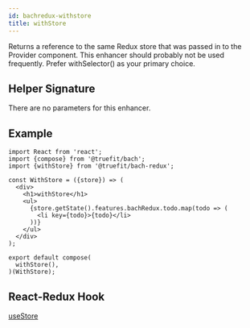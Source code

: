```yaml
---
id: bachredux-withstore
title: withStore
---
```


Returns a reference to the same Redux store that was passed in to the Provider component. This enhancer should probably not be used frequently. Prefer withSelector() as your primary choice.

## Helper Signature

There are no parameters for this enhancer.

## Example

```
import React from 'react';
import {compose} from '@truefit/bach';
import {withStore} from '@truefit/bach-redux';

const WithStore = ({store}) => (
  <div>
    <h1>withStore</h1>
    <ul>
      {store.getState().features.bachRedux.todo.map(todo => (
        <li key={todo}>{todo}</li>
      ))}
    </ul>
  </div>
);

export default compose(
  withStore(),
)(WithStore);
```

## React-Redux Hook

[useStore](https://react-redux.js.org/next/api/hooks#usestore)
